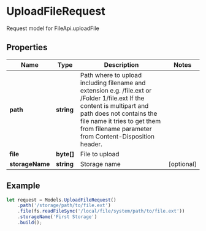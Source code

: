 # UploadFileRequest

Request model for FileApi.uploadFile

## Properties

Name | Type | Description | Notes
---- | ---- | ----------- | -----
**path** | **string**| Path where to upload including filename and extension e.g. /file.ext or /Folder 1/file.ext             If the content is multipart and path does not contains the file name it tries to get them from filename parameter             from Content-Disposition header.              |
**file** | **byte[]**| File to upload |
**storageName** | **string**| Storage name | [optional]

## Example
```typescript
let request = Models.UploadFileRequest()
    .path('/storage/path/to/file.ext')
    .file(fs.readFileSync('/local/file/system/path/to/file.ext'))
    .storageName('First Storage')
    .build();
```

